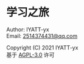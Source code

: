 # 学习之旅

Author: IYATT-yx  
Email: 2514374431@qq.com  

Copyright (C) 2021 IYATT-yx  
基于 [AGPL-3.0](LICENSE) 许可